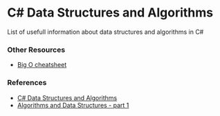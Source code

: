 # C# Data Structures and Algorithms

List of usefull information about data structures and algorithms in C#

### Other Resources

- [Big O cheatsheet](https://www.hackerearth.com/practice/notes/big-o-cheatsheet-series-data-structures-and-algorithms-with-thier-complexities-1/)

### References
- [C# Data Structures and Algorithms](https://www.packtpub.com/mapt/book/application_development/9781788833738)
- [Algorithms and Data Structures - part 1](https://app.pluralsight.com/library/courses/ads-part1)
